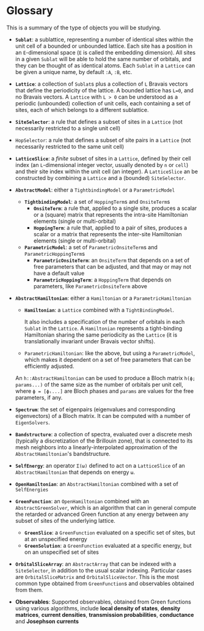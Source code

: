 # Glossary

This is a summary of the type of objects you will be studying.

- **`Sublat`**: a sublattice, representing a number of identical sites within the unit cell of a bounded or unbounded lattice. Each site has a position in an `E`-dimensional space (`E` is called the embedding dimension). All sites in a given `Sublat` will be able to hold the same number of orbitals, and they can be thought of as identical atoms. Each `Sublat` in a `Lattice` can be given a unique name, by default `:A`, `:B`, etc.
- **`Lattice`**: a collection of `Sublat`s plus a collection of `L` Bravais vectors that define the periodicity of the lattice. A bounded lattice has `L=0`, and no Bravais vectors. A `Lattice` with `L > 0` can be understood as a periodic (unbounded) collection of unit cells, each containing a set of sites, each of which belongs to a different sublattice.
- **`SiteSelector`**: a rule that defines a subset of sites in a `Lattice` (not necessarily restricted to a single unit cell)
- `HopSelector`: a rule that defines a subset of site pairs in a `Lattice` (not necessarily restricted to the same unit cell)
- **`LatticeSlice`**: a *finite* subset of sites in a `Lattice`, defined by their cell index (an `L`-dimensional integer vector, usually denoted by `n` or `cell`) and their site index within the unit cell (an integer). A `LatticeSlice` an be constructed by combining a `Lattice` and a (bounded) `SiteSelector`.
- **`AbstractModel`**: either a `TightbindingModel` or a `ParametricModel`
  - **`TightbindingModel`**: a set of `HoppingTerm`s and `OnsiteTerm`s
    - **`OnsiteTerm`**: a rule that, applied to a single site, produces a scalar or a (square) matrix that represents the intra-site Hamiltonian elements (single or multi-orbital)
    - **`HoppingTerm`**: a rule that, applied to a pair of sites, produces a scalar or a matrix that represents the inter-site Hamiltonian elements (single or multi-orbital)
  - **`ParametricModel`**: a set of `ParametricOnsiteTerm`s and `ParametricHoppingTerm`s
    - **`ParametricOnsiteTerm`**: an `OnsiteTerm` that depends on a set of free parameters that can be adjusted, and that may or may not have a default value
    - **`ParametricHoppingTerm`**: a `HoppingTerm` that depends on parameters, like `ParametricOnsiteTerm` above
- **`AbstractHamiltonian`**: either a `Hamiltonian` or a `ParametricHamiltonian`
  - **`Hamiltonian`**: a `Lattice` combined with a `TightBindingModel`.

    It also includes a specification of the number of orbitals in each `Sublat` in the `Lattice`. A `Hamiltonian` represents a tight-binding Hamiltonian sharing the same periodicity as the `Lattice` (it is translationally invariant under Bravais vector shifts).

  - `ParametricHamiltonian`: like the above, but using a `ParametricModel`, which makes it dependent on a set of free parameters that can be efficiently adjusted.

  An `h::AbstractHamiltonian` can be used to produce a Bloch matrix `h(ϕ; params...)` of the same size as the number of orbitals per unit cell, where `ϕ = [ϕᵢ...]` are Bloch phases and `params` are values for the free parameters, if any.
- **`Spectrum`**: the set of eigenpairs (eigenvalues and corresponding eigenvectors) of a Bloch matrix. It can be computed with a number of `EigenSolvers`.
- **`Bandstructure`**: a collection of spectra, evaluated over a discrete mesh (typically a discretization of the Brillouin zone), that is connected to its mesh neighbors into a linearly-interpolated approximation of the `AbstractHamiltonian`'s bandstructure.
- **`SelfEnergy`**: an operator `Σ(ω)` defined to act on a `LatticeSlice` of an `AbstractHamiltonian` that depends on energy `ω`.
- **`OpenHamiltonian`**: an `AbstractHamiltonian` combined with a set of `SelfEnergies`
- **`GreenFunction`**: an `OpenHamiltonian` combined with an `AbstractGreenSolver`, which is an algorithm that can in general compute the retarded or advanced Green function at any energy between any subset of sites of the underlying lattice.
  - **`GreenSlice`**: a `GreenFunction` evaluated on a specific set of sites, but at an unspecified energy
  - **`GreenSolution`**: a `GreenFunction` evaluated at a specific energy, but on an unspecified set of sites

- **`OrbitalSliceArray`**: an `AbstractArray` that can be indexed with a `SiteSelector`, in addition to the usual scalar indexing. Particular cases are `OrbitalSliceMatrix` and `OrbitalSliceVector`. This is the most common type obtained from `GreenFunction`s and observables obtained from them.
- **Observables**: Supported observables, obtained from Green functions using various algorithms, include **local density of states**, **density matrices**, **current densities**, **transmission probabilities**, **conductance** and **Josephson currents**
